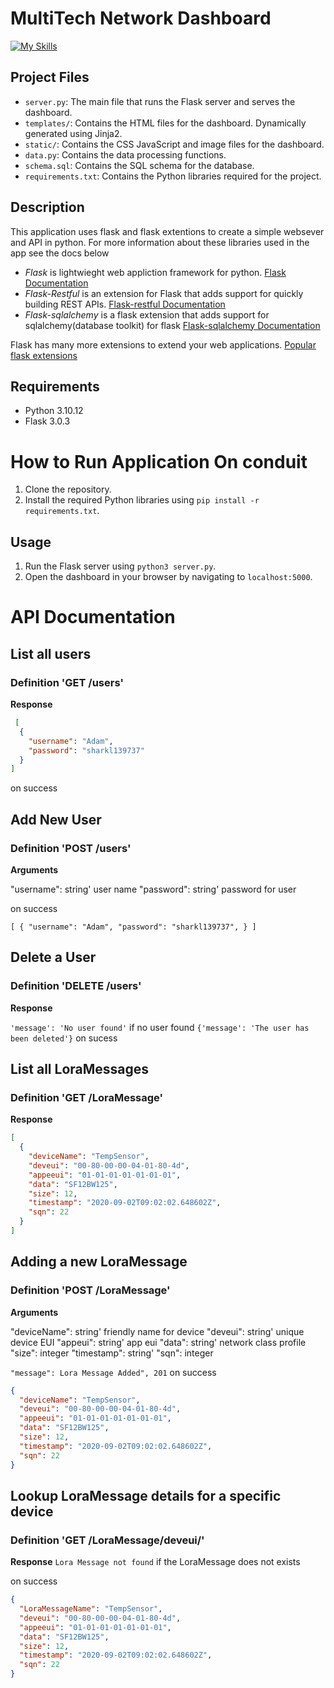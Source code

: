 # MultiTech Network Dashboard

[![My Skills](https://skillicons.dev/icons?i=python,flask,js,mysql,html,css,github)](https://skillicons.dev)

## Project Files

- `server.py`: The main file that runs the Flask server and serves the dashboard.
- `templates/`: Contains the HTML files for the dashboard. Dynamically generated using Jinja2.
- `static/`: Contains the CSS JavaScript and image files for the dashboard.
- `data.py`: Contains the data processing functions.
- `schema.sql`: Contains the SQL schema for the database.
- `requirements.txt`: Contains the Python libraries required for the project.

## Description

This application uses flask and flask extentions to create a simple websever and API in python. For more information
about these libraries used in the app see the docs below

- *Flask* is lightwieght web appliction framework for python.
  [Flask Documentation](https://flask.palletsprojects.com/en/1.1.x/)
- *Flask-Restful* is an extension for Flask that adds support for quickly building REST APIs.
  [Flask-restful Documentation](https://flask-restful.readthedocs.io/en/latest/index.html)
- *Flask-sqlalchemy* is a flask extension that adds support for sqlalchemy(database toolkit) for flask
  [Flask-sqlalchemy Documentation](https://flask-sqlalchemy.palletsprojects.com/en/2.x/)

Flask has many more extensions to extend your web
applications. [Popular flask extensions](https://www.fullstackpython.com/flask-extensions-plug-ins-related-libraries.html)

## Requirements

- Python 3.10.12
- Flask 3.0.3

# How to Run Application On conduit

1. Clone the repository.
2. Install the required Python libraries using `pip install -r requirements.txt`.

## Usage

1. Run the Flask server using `python3 server.py`.
2. Open the dashboard in your browser by navigating to `localhost:5000`.

# API Documentation

## List all users

### Definition 'GET /users'

**Response**

```json
 [
  {
    "username": "Adam",
    "password": "sharkl139737"
  }
]
```

on success

## Add New User

### Definition 'POST /users'

**Arguments**

"username": string' user name
"password": string' password for user

on success

```
[ { "username": "Adam", "password": "sharkl139737", } ]
```

## Delete a User

### Definition 'DELETE /users'

**Response**

`'message': 'No user found'` if no user found
`{'message': 'The user has been deleted'}` on sucess

## List all LoraMessages

### Definition 'GET /LoraMessage'

**Response**

```json
[
  {
    "deviceName": "TempSensor",
    "deveui": "00-80-00-00-04-01-80-4d",
    "appeeui": "01-01-01-01-01-01-01",
    "data": "SF12BW125",
    "size": 12,
    "timestamp": "2020-09-02T09:02:02.648602Z",
    "sqn": 22
  }
]
```

## Adding a new LoraMessage

### Definition 'POST /LoraMessage'

**Arguments**

"deviceName": string' friendly name for device
"deveui": string' unique device EUI
"appeui": string' app eui
"data": string' network class profile
"size": integer
"timestamp": string'
"sqn": integer

`"message": Lora Message Added", 201` on success

```json
{
  "deviceName": "TempSensor",
  "deveui": "00-80-00-00-04-01-80-4d",
  "appeeui": "01-01-01-01-01-01-01",
  "data": "SF12BW125",
  "size": 12,
  "timestamp": "2020-09-02T09:02:02.648602Z",
  "sqn": 22
}
```

## Lookup LoraMessage details for a specific device

### Definition 'GET /LoraMessage/deveui/'

**Response**
`Lora Message not found` if the LoraMessage does not exists

on success

```json
{
  "LoraMessageName": "TempSensor",
  "deveui": "00-80-00-00-04-01-80-4d",
  "appeeui": "01-01-01-01-01-01-01",
  "data": "SF12BW125",
  "size": 12,
  "timestamp": "2020-09-02T09:02:02.648602Z",
  "sqn": 22
}
```
